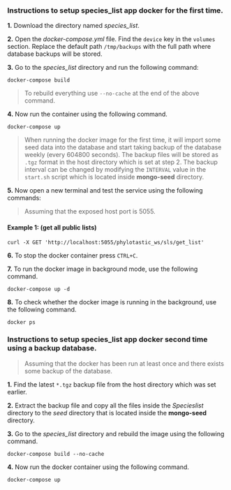 ### Instructions to setup species_list app docker for the first time. 

**1.** Download the directory named *species_list*.

**2.** Open the *docker-compose.yml* file. Find the `device` key in the `volumes` section. Replace the default path `/tmp/backups` with the full path where database backups will be stored.

**3.** Go to the *species_list* directory and run the following command:

``
docker-compose build
``
> To rebuild everything use `--no-cache` at the end of the above command.

**4.** Now run the container using the following command.

``
docker-compose up
``

> When running the docker image for the first time, it will import some seed data into the database and start taking backup of the database weekly (every 604800 seconds). The backup files will be stored as `.tgz` format in the host directory which is set at step 2. The backup interval can be changed by modifying the `INTERVAL` value in the `start.sh` script which is located inside **mongo-seed** directory.

**5.** Now open a new terminal and test the service using the following commands:

> Assuming that the exposed host port is 5055. 

#### Example 1: (get all public lists)
``
curl -X GET 'http://localhost:5055/phylotastic_ws/sls/get_list'
``

**6.** To stop the docker container press `CTRL+C`.

**7.** To run the docker image in background mode, use the following command.

``
docker-compose up -d
`` 

**8.** To check whether the docker image is running in the background, use the following command.

``
docker ps
``

### Instructions to setup species_list app docker second time using a backup database. 

> Assuming that the docker has been run at least once and there exists some backup of the database.

**1.** Find the latest `*.tgz` backup file from the host directory which was set earlier.

**2.** Extract the backup file and copy all the files inside the *Specieslist* directory to the *seed* directory that is located inside the **mongo-seed** directory. 

**3.** Go to the *species_list* directory and rebuild the image using the following command.

``
docker-compose build --no-cache
``

**4.** Now run the docker container using the following command.

``
docker-compose up
``
